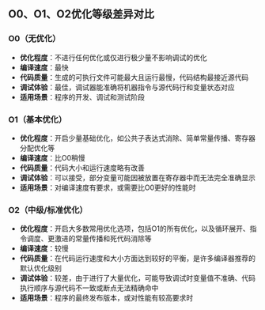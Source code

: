 ## O0、O1、O2优化等级差异对比

### O0（无优化）
- **优化程度**：不进行任何优化或仅进行极少量不影响调试的优化
- **编译速度**：最快
- **代码质量**：生成的可执行文件可能最大且运行最慢，代码结构最接近源代码
- **调试体验**：最佳，调试器能准确将机器指令与源代码行和变量状态对应
- **适用场景**：程序的开发、调试和测试阶段

### O1（基本优化）
- **优化程度**：开启少量基础优化，如公共子表达式消除、简单常量传播、寄存器分配优化等
- **编译速度**：比O0稍慢
- **代码质量**：代码大小和运行速度略有改善
- **调试体验**：可以接受，部分变量可能因被放置在寄存器中而无法完全准确显示
- **适用场景**：对编译速度有要求，或需要比O0更好的性能时

### O2（中级/标准优化）
- **优化程度**：开启大多数常用优化选项，包括O1的所有优化，以及循环展开、指令调度、更激进的常量传播和死代码消除等
- **编译速度**：较慢
- **代码质量**：在代码运行速度和大小方面达到较好的平衡，是许多编译器推荐的默认优化级别
- **调试体验**：较差，由于进行了大量优化，可能导致调试时变量值不准确、代码执行顺序与源代码不一致或断点无法精确命中
- **适用场景**：程序的最终发布版本，或对性能有较高要求时